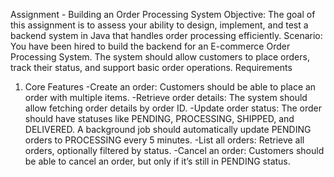 Assignment - Building an Order Processing System
Objective:
The goal of this assignment is to assess your ability to design, implement, and test a backend system in Java that handles order processing efficiently.
Scenario:
You have been hired to build the backend for an E-commerce Order Processing System. 
The system should allow customers to place orders, track their status, and support basic order operations.
Requirements
1. Core Features
-Create an order: Customers should be able to place an order with multiple items.
-Retrieve order details: The system should allow fetching order details by order ID.
-Update order status: The order should have statuses like PENDING, PROCESSING, SHIPPED, and DELIVERED. A background job should automatically update PENDING orders to PROCESSING every 5 minutes.
-List all orders: Retrieve all orders, optionally filtered by status.
-Cancel an order: Customers should be able to cancel an order, but only if it’s still in PENDING status.


